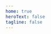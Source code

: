 ```yaml
---
home: true
heroText: false
tagline: false
---
```


<HeroSection />
<WhatIsStone />
<GettingStarted />
<FeaturesSection />
<JoinCommunity />
<TrustedBySection />
<ContinuumInAction />
<EcosystemSection />
<CallToAction />

<script setup>
import HeroSection from "@HeroSection";
import WhatIsStone from "@WhatIsStone";
import CallToAction from "@CallToAction";
import JoinCommunity from "@JoinCommunity";
import GettingStarted from "@GettingStarted";
import FeaturesSection from "@FeaturesSection";
import TrustedBySection from "@TrustedBySection";
import EcosystemSection from "@EcosystemSection";
import ContinuumInAction from "@ContinuumInAction";
</script>
